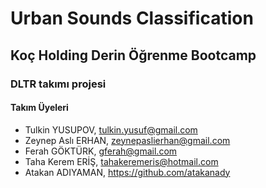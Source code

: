 # Urban Sounds Classification
## Koç Holding Derin Öğrenme Bootcamp
### DLTR takımı projesi

#### Takım Üyeleri

- Tulkin YUSUPOV, <tulkin.yusuf@gmail.com>
- Zeynep Aslı ERHAN, <zeynepaslierhan@gmail.com>
- Ferah GÖKTÜRK, <gferah@gmail.com>
- Taha Kerem ERİŞ, <tahakeremeris@hotmail.com>
- Atakan ADIYAMAN, https://github.com/atakanady
